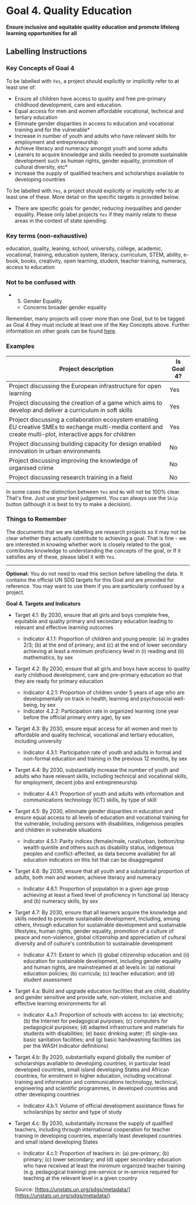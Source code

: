 # Goal 4. Quality Education
**Ensure inclusive and equitable quality education and promote lifelong learning opportunities for all**

## Labelling Instructions

### Key Concepts of Goal 4

To be labelled with `Yes`, a project should explicitly or implicitly refer to at least one of:

- Ensure all children have access to quality and free pre-primary childhood development, care and education.
- Equal access for men and women affordable vocational, technical and tertiary education
- Eliminate gender disparities in access to education and vocational training and for the vulnerable*
- Increase in number of youth and adults who have relevant skills for employment and entrepreneurship
- Achieve literacy and numeracy amongst youth and some adults
- Leaners to acquire knowledge and skills needed to promote sustainable development such as human rights, gender equality, promotion of cultural diversity, etc*  
- increase the supply of qualified teachers and scholarships available to developing countries

To be labelled with `Yes`, a project should explicitly or implicitly refer to at least one of these. More detail on the specific targets is provided below.

* There are specific goals for gender, reducing inequalities and gender equality. Please only label projects `Yes` if they mainly relate to these areas in the context of state spending.

### Key terms (non-exhaustive)
education, quality, leaning, school, university, college, academic, vocational, training, education system, literacy, curriculum, STEM, ability, e-book, books, creativity, open learning, student, teacher training, numeracy, access to education

### Not to be confused with

- 5. Gender Equality
  - Concerns broader gender equality


Remember, many projects will cover more than one Goal, but to be tagged as Goal 4 they must include at least one of the Key Concepts above. Further information on other goals can be found [here](https://unstats.un.org/sdgs/metadata/).

### Examples

| Project description                                                                        | Is Goal 4? |
|--------------------------------------------------------------------------------------------|------------|
| Project discussing the European infrastructure for open learning                    | Yes        |
| Project discussing the creation of a game which aims to develop and deliver a curriculum in soft skills                    | Yes        |
| Project discussing a collaboration ecosystem enabling EU creative SMEs to exchange multi-media content and create multi-plot, interactive apps for children                   | Yes        |
| Project discussing building capacity for design enabled innovation in urban environments                    | No         |
| Project discussing improving the knowledge of organised crime                    | No         |
| Project discussing research training in a field                    | No         |

In some cases the distinction between `Yes` and `No` will not be 100% clear. That's fine. Just use your best judgement. You can always use the `Skip` button (although it is best to try to make a decision).


### Things to Remember

The documents that we are labelling are research projects so it may not be clear whether they actually contribute to achieving a goal. That is fine - we are interested in knowing whether work is closely related to the goal, contributes knowledge to understanding the concepts of the goal, or If it satisfies any of these, please label it with `Yes`.


---

**Optional:** You do not need to read this section before labelling the data. It contains the official UN SDG targets for this Goal and are provided for reference. You may want to use them if you are particularly confused by a project.


**Goal 4. Targets and Indicators**

- Target 4.1: By 2030, ensure that all girls and boys complete free, equitable and quality primary and secondary education leading to relevant and effective learning outcomes
  - Indicator 4.1.1: Proportion of children and young people: (a) in grades 2/3; (b) at the end of primary; and (c) at the end of lower secondary achieving at least a minimum proficiency level in (i) reading and (ii) mathematics, by sex
- Target 4.2: By 2030, ensure that all girls and boys have access to quality early childhood development, care and pre-primary education so that they are ready for primary education
  - Indicator 4.2.1: Proportion of children under 5 years of age who are developmentally on track in health, learning and psychosocial well-being, by sex
  - Indicator 4.2.2: Participation rate in organized learning (one year before the official primary entry age), by sex
- Target 4.3: By 2030, ensure equal access for all women and men to affordable and quality technical, vocational and tertiary education, including university
  - Indicator 4.3.1: Participation rate of youth and adults in formal and non-formal education and training in the previous 12 months, by sex
- Target 4.4: By 2030, substantially increase the number of youth and adults who have relevant skills, including technical and vocational skills, for employment, decent jobs and entrepreneurship
  - Indicator 4.4.1: Proportion of youth and adults with information and communications technology (ICT) skills, by type of skill
- Target 4.5: By 2030, eliminate gender disparities in education and ensure equal access to all levels of education and vocational training for the vulnerable, including persons with disabilities, indigenous peoples and children in vulnerable situations
  - Indicator 4.5.1: Parity indices (female/male, rural/urban, bottom/top wealth quintile and others such as disability status, indigenous peoples and conflict-affected, as data become available) for all education indicators on this list that can be disaggregated
- Target 4.6: By 2030, ensure that all youth and a substantial proportion of adults, both men and women, achieve literacy and numeracy
  - Indicator 4.6.1: Proportion of population in a given age group achieving at least a fixed level of proficiency in functional (a) literacy and (b) numeracy skills, by sex
- Target 4.7: By 2030, ensure that all learners acquire the knowledge and skills needed to promote sustainable development, including, among others, through education for sustainable development and sustainable lifestyles, human rights, gender equality, promotion of a culture of peace and non-violence, global citizenship and appreciation of cultural diversity and of culture's contribution to sustainable development
  - Indicator 4.7.1: Extent to which (i) global citizenship education and (ii) education for sustainable development, including gender equality and human rights, are mainstreamed at all levels in: (a) national education policies; (b) curricula; (c) teacher education; and (d) student assessment
- Target 4.a: Build and upgrade education facilities that are child, disability and gender sensitive and provide safe, non-violent, inclusive and effective learning environments for all
  - Indicator 4.a.1: Proportion of schools with access to: (a) electricity; (b) the Internet for pedagogical purposes; (c) computers for pedagogical purposes; (d) adapted infrastructure and materials for students with disabilities; (e) basic drinking water; (f) single-sex basic sanitation facilities; and (g) basic handwashing facilities (as per the WASH indicator definitions)
- Target 4.b: By 2020, substantially expand globally the number of scholarships available to developing countries, in particular least developed countries, small island developing States and African countries, for enrolment in higher education, including vocational training and information and communications technology, technical, engineering and scientific programmes, in developed countries and other developing countries
  - Indicator 4.b.1: Volume of official development assistance flows for scholarships by sector and type of study
- Target 4.c: By 2030, substantially increase the supply of qualified teachers, including through international cooperation for teacher training in developing countries, especially least developed countries and small island developing States
  - Indicator 4.c.1: Proportion of teachers in: (a) pre-primary; (b) primary; (c) lower secondary; and (d) upper secondary education who have received at least the minimum organized teacher training (e.g. pedagogical training) pre-service or in-service required for teaching at the relevant level in a given country

  Source: [https://unstats.un.org/sdgs/metadata/](https://unstats.un.org/sdgs/metadata/)
